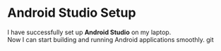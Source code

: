 # Android Studio Setup

I have successfully set up **Android Studio** on my laptop.  
Now I can start building and running Android applications smoothly.
git